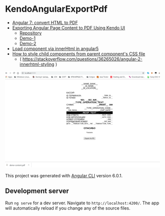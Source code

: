 # KendoAngularExportPdf

* [Angular 7: convert HTML to PDF](https://stackoverflow.com/questions/54629163/angular-7-convert-html-to-pdf)
* [Exporting Angular Page Content to PDF Using Kendo UI](https://www.telerik.com/blogs/exporting-angular-page-content-to-pdf-using-kendo-ui)
  * [Repository](https://github.com/christiannwamba/kendo-angular-export-pdf)
  * [Demo-1](https://stackblitz.com/edit/angular-html-to-pdf-test)
  * [Demo-2](https://stackblitz.com/edit/angular-html-to-pdf-example)
* [Load component via innerHtml in angular5](https://stackoverflow.com/questions/48879695/load-component-via-innerhtml-in-angular5)
* [How to style child components from parent component's CSS file](https://stackoverflow.com/questions/36527605/how-to-style-child-components-from-parent-components-css-file)
  * ( https://stackoverflow.com/questions/36265026/angular-2-innerhtml-styling )

![screenshot](screenshot.png)

This project was generated with [Angular CLI](https://github.com/angular/angular-cli) version 6.0.1.

## Development server

Run `ng serve` for a dev server. Navigate to `http://localhost:4200/`. The app will automatically reload if you change any of the source files.
